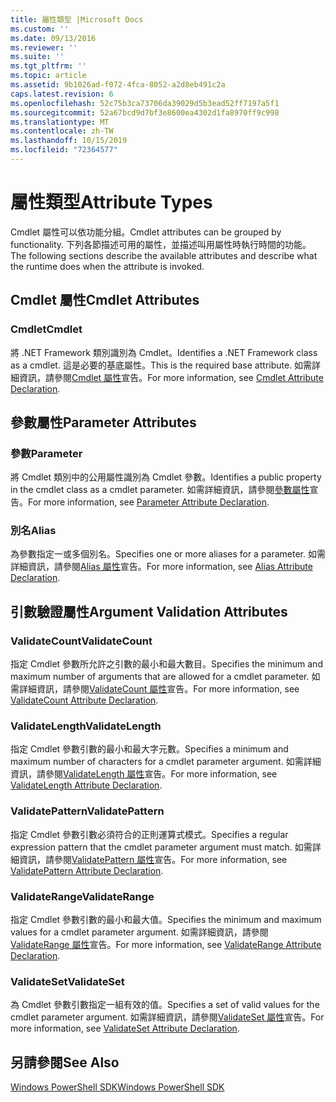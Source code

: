 ```yaml
---
title: 屬性類型 |Microsoft Docs
ms.custom: ''
ms.date: 09/13/2016
ms.reviewer: ''
ms.suite: ''
ms.tgt_pltfrm: ''
ms.topic: article
ms.assetid: 9b1026ad-f072-4fca-8052-a2d8eb491c2a
caps.latest.revision: 6
ms.openlocfilehash: 52c75b3ca73706da39029d5b3ead52ff7197a5f1
ms.sourcegitcommit: 52a67bcd9d7bf3e8600ea4302d1fa8970ff9c998
ms.translationtype: MT
ms.contentlocale: zh-TW
ms.lasthandoff: 10/15/2019
ms.locfileid: "72364577"
---
```

# <a name="attribute-types"></a><span data-ttu-id="2d1b5-102">屬性類型</span><span class="sxs-lookup"><span data-stu-id="2d1b5-102">Attribute Types</span></span>

<span data-ttu-id="2d1b5-103">Cmdlet 屬性可以依功能分組。</span><span class="sxs-lookup"><span data-stu-id="2d1b5-103">Cmdlet attributes can be grouped by functionality.</span></span>
<span data-ttu-id="2d1b5-104">下列各節描述可用的屬性，並描述叫用屬性時執行時間的功能。</span><span class="sxs-lookup"><span data-stu-id="2d1b5-104">The following sections describe the available attributes and describe what the runtime does when the attribute is invoked.</span></span>

## <a name="cmdlet-attributes"></a><span data-ttu-id="2d1b5-105">Cmdlet 屬性</span><span class="sxs-lookup"><span data-stu-id="2d1b5-105">Cmdlet Attributes</span></span>

### <a name="cmdlet"></a><span data-ttu-id="2d1b5-106">Cmdlet</span><span class="sxs-lookup"><span data-stu-id="2d1b5-106">Cmdlet</span></span>

<span data-ttu-id="2d1b5-107">將 .NET Framework 類別識別為 Cmdlet。</span><span class="sxs-lookup"><span data-stu-id="2d1b5-107">Identifies a .NET Framework class as a cmdlet.</span></span>
<span data-ttu-id="2d1b5-108">這是必要的基底屬性。</span><span class="sxs-lookup"><span data-stu-id="2d1b5-108">This is the required base attribute.</span></span>
<span data-ttu-id="2d1b5-109">如需詳細資訊，請參閱[Cmdlet 屬性](./cmdlet-attribute-declaration.md)宣告。</span><span class="sxs-lookup"><span data-stu-id="2d1b5-109">For more information, see [Cmdlet Attribute Declaration](./cmdlet-attribute-declaration.md).</span></span>

## <a name="parameter-attributes"></a><span data-ttu-id="2d1b5-110">參數屬性</span><span class="sxs-lookup"><span data-stu-id="2d1b5-110">Parameter Attributes</span></span>

### <a name="parameter"></a><span data-ttu-id="2d1b5-111">參數</span><span class="sxs-lookup"><span data-stu-id="2d1b5-111">Parameter</span></span>

<span data-ttu-id="2d1b5-112">將 Cmdlet 類別中的公用屬性識別為 Cmdlet 參數。</span><span class="sxs-lookup"><span data-stu-id="2d1b5-112">Identifies a public property in the cmdlet class as a cmdlet parameter.</span></span>
<span data-ttu-id="2d1b5-113">如需詳細資訊，請參閱[參數屬性](./parameter-attribute-declaration.md)宣告。</span><span class="sxs-lookup"><span data-stu-id="2d1b5-113">For more information, see [Parameter Attribute Declaration](./parameter-attribute-declaration.md).</span></span>

### <a name="alias"></a><span data-ttu-id="2d1b5-114">別名</span><span class="sxs-lookup"><span data-stu-id="2d1b5-114">Alias</span></span>

<span data-ttu-id="2d1b5-115">為參數指定一或多個別名。</span><span class="sxs-lookup"><span data-stu-id="2d1b5-115">Specifies one or more aliases for a parameter.</span></span>
<span data-ttu-id="2d1b5-116">如需詳細資訊，請參閱[Alias 屬性](./alias-attribute-declaration.md)宣告。</span><span class="sxs-lookup"><span data-stu-id="2d1b5-116">For more information, see [Alias Attribute Declaration](./alias-attribute-declaration.md).</span></span>

## <a name="argument-validation-attributes"></a><span data-ttu-id="2d1b5-117">引數驗證屬性</span><span class="sxs-lookup"><span data-stu-id="2d1b5-117">Argument Validation Attributes</span></span>

### <a name="validatecount"></a><span data-ttu-id="2d1b5-118">ValidateCount</span><span class="sxs-lookup"><span data-stu-id="2d1b5-118">ValidateCount</span></span>

<span data-ttu-id="2d1b5-119">指定 Cmdlet 參數所允許之引數的最小和最大數目。</span><span class="sxs-lookup"><span data-stu-id="2d1b5-119">Specifies the minimum and maximum number of arguments that are allowed for a cmdlet parameter.</span></span>
<span data-ttu-id="2d1b5-120">如需詳細資訊，請參閱[ValidateCount 屬性](./validatecount-attribute-declaration.md)宣告。</span><span class="sxs-lookup"><span data-stu-id="2d1b5-120">For more information, see [ValidateCount Attribute Declaration](./validatecount-attribute-declaration.md).</span></span>

### <a name="validatelength"></a><span data-ttu-id="2d1b5-121">ValidateLength</span><span class="sxs-lookup"><span data-stu-id="2d1b5-121">ValidateLength</span></span>

<span data-ttu-id="2d1b5-122">指定 Cmdlet 參數引數的最小和最大字元數。</span><span class="sxs-lookup"><span data-stu-id="2d1b5-122">Specifies a minimum and maximum number of characters for a cmdlet parameter argument.</span></span>
<span data-ttu-id="2d1b5-123">如需詳細資訊，請參閱[ValidateLength 屬性](./validatelength-attribute-declaration.md)宣告。</span><span class="sxs-lookup"><span data-stu-id="2d1b5-123">For more information, see [ValidateLength Attribute Declaration](./validatelength-attribute-declaration.md).</span></span>

### <a name="validatepattern"></a><span data-ttu-id="2d1b5-124">ValidatePattern</span><span class="sxs-lookup"><span data-stu-id="2d1b5-124">ValidatePattern</span></span>

<span data-ttu-id="2d1b5-125">指定 Cmdlet 參數引數必須符合的正則運算式模式。</span><span class="sxs-lookup"><span data-stu-id="2d1b5-125">Specifies a regular expression pattern that the cmdlet parameter argument must match.</span></span>
<span data-ttu-id="2d1b5-126">如需詳細資訊，請參閱[ValidatePattern 屬性](./validatepattern-attribute-declaration.md)宣告。</span><span class="sxs-lookup"><span data-stu-id="2d1b5-126">For more information, see [ValidatePattern Attribute Declaration](./validatepattern-attribute-declaration.md).</span></span>

### <a name="validaterange"></a><span data-ttu-id="2d1b5-127">ValidateRange</span><span class="sxs-lookup"><span data-stu-id="2d1b5-127">ValidateRange</span></span>

<span data-ttu-id="2d1b5-128">指定 Cmdlet 參數引數的最小和最大值。</span><span class="sxs-lookup"><span data-stu-id="2d1b5-128">Specifies the minimum and maximum values for a cmdlet parameter argument.</span></span>
<span data-ttu-id="2d1b5-129">如需詳細資訊，請參閱[ValidateRange 屬性](./validaterange-attribute-declaration.md)宣告。</span><span class="sxs-lookup"><span data-stu-id="2d1b5-129">For more information, see [ValidateRange Attribute Declaration](./validaterange-attribute-declaration.md).</span></span>

### <a name="validateset"></a><span data-ttu-id="2d1b5-130">ValidateSet</span><span class="sxs-lookup"><span data-stu-id="2d1b5-130">ValidateSet</span></span>

<span data-ttu-id="2d1b5-131">為 Cmdlet 參數引數指定一組有效的值。</span><span class="sxs-lookup"><span data-stu-id="2d1b5-131">Specifies a set of valid values for the cmdlet parameter argument.</span></span>
<span data-ttu-id="2d1b5-132">如需詳細資訊，請參閱[ValidateSet 屬性](./validateset-attribute-declaration.md)宣告。</span><span class="sxs-lookup"><span data-stu-id="2d1b5-132">For more information, see [ValidateSet Attribute Declaration](./validateset-attribute-declaration.md).</span></span>

## <a name="see-also"></a><span data-ttu-id="2d1b5-133">另請參閱</span><span class="sxs-lookup"><span data-stu-id="2d1b5-133">See Also</span></span>

[<span data-ttu-id="2d1b5-134">Windows PowerShell SDK</span><span class="sxs-lookup"><span data-stu-id="2d1b5-134">Windows PowerShell SDK</span></span>](../windows-powershell-reference.md)
